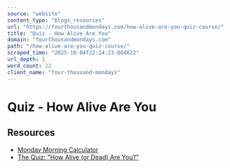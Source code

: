```yaml
---
source: "website"
content_type: "blogs_resources"
url: "https://fourthousandmondays.com/how-alive-are-you-quiz-course/"
title: "Quiz - How Alive Are You"
domain: "fourthousandmondays.com"
path: "/how-alive-are-you-quiz-course/"
scraped_time: "2025-10-04T22:24:23.804622"
url_depth: 1
word_count: 22
client_name: "four-thousand-mondays"
---
```


# Quiz - How Alive Are You

## Resources

* [Monday Morning Calculator](https://fourthousandmondays.com/resources/)
* [The Quiz: "How Alive (or Dead) Are You?"](https://fourthousandmondays.com/quiz-landing-page/)